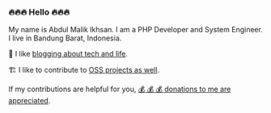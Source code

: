 ### :fire::fire::fire: Hello :fire::fire::fire:

My name is Abdul Malik Ikhsan. I am a PHP Developer and System Engineer. I live in Bandung Barat, Indonesia.

:pencil: I like [blogging about tech and life](https://samsonasik.wordpress.com/).

:building_construction: I like to contribute to [OSS projects as well](https://github.com/samsonasik?tab=repositories).

If my contributions are helpful for you, [💰 💰 💰 donations to me are appreciated](https://samsonasik.wordpress.com/donate/).

